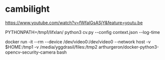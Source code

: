 # cambilight

https://www.youtube.com/watch?v=fWfalGsASjY&feature=youtu.be

PYTHONPATH=/tmp1/lifxlan/ python3 cv.py --config context.json --log-time

docker run -it --rm --device /dev/video0:/dev/video0 --network host -v $HOME:/tmp1 -v /media/yggdrasil/files:/tmp2 arthurgeron/docker-python3-opencv-security-camera bash
